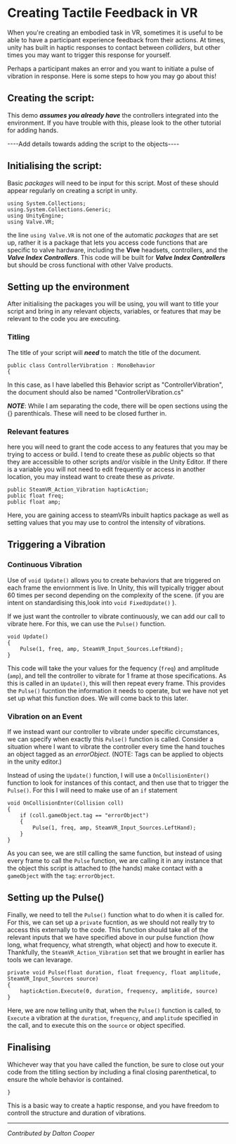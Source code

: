 
# Creating Tactile Feedback in VR

When you're creating an embodied task in VR, sometimes it is useful to be able to have a participant experience feedback from their actions. At times, unity has built in haptic responses to contact between *colliders*, but other times you may want to trigger this response for yourself. 

Perhaps a participant makes an error and you want to initiate a pulse of vibration in response. Here is some steps to how you may go about this!

## Creating the script:

This demo ***assumes you already have*** the controllers integrated into the environment. If you have trouble with this, please look to the other tutorial for adding hands.

----Add details towards adding the script to the objects----

## Initialising the script:

Basic *packages* will need to be input for this script. Most of these should appear regularly on creating a script in unity. 

    using System.Collections;
    using.System.Collections.Generic;
    using UnityEngine;
    using Valve.VR;

the line `using Valve.VR` is not one of the automatic *packages* that are set up, rather it is a package that lets you access code functions that are specific to valve hardware, including the **Vive** headsets, controllers, and the ***Valve Index Controllers***. This code will be built for ***Valve Index Controllers*** but should be cross functional with other Valve products. 

## Setting up the environment

After initialising the packages you will be using, you will want to title your script and bring in any relevant objects, variables, or features that may be relevant to the code you are executing.

### Titling

The title of your script will ***need*** to match the title of the document. 

    public class ControllerVibration : MonoBehavior 
    {

In this case, as I have labelled this Behavior script as "ControllerVibration", the document should also be named "ControllerVibration.cs"

***NOTE***: While I am separating the code, there will be open sections using the {} parenthicals. These will need to be closed further in. 

### Relevant features

here you will need to grant the code access to any features that you may be trying to access or build. I tend to create these as *public* objects so that they are accessible to other scripts and/or visible in the Unity Editor. If there is a variable you will not need to edit frequently or access in another location, you may instead want to create these as *private*.

    public SteamVR_Action_Vibration hapticAction;
    public float freq;
    public float amp;

Here, you are gaining access to steamVRs inbuilt haptics package as well as setting values that you may use to control the intensity of vibrations. 

## Triggering a Vibration

### Continuous Vibration

Use of `void Update()` allows you to create behaviors that are triggered on each frame the enviornment is live. In Unity, this will typically trigger about 60 times per second depending on the complexity of the scene. (if you are intent on standardising this,look into `void FixedUpdate()` ).

If we just want the controller to vibrate continuously, we can add our call to vibrate here. For this, we can use the `Pulse()` function. 

    void Update()
    {
        Pulse(1, freq, amp, SteamVR_Input_Sources.LeftHand);
    }

This code will take the your values for the fequency (`freq`) and amplitude (`amp`), and tell the controller to vibrate for 1 frame at those specifications. As this is called in an `Update()`, this will then repeat every frame. This provides the `Pulse()` fucntion the information it needs to operate, but we have not yet set up what this function does. We will come back to this later.

### Vibration on an Event

If we instead want our controller to vibrate under specific circumstances, we can specify when exactly this `Pulse()` function is called. Consider a situation where I want to vibrate the controller every time the hand touches an object tagged as an *errorObject*. (NOTE: Tags can be applied to objects in the unity editor.)

Instead of using the `Update()` function, I will use a `OnCollisionEnter()` function to look for instances of this contact, and then use that to trigger the `Pulse()`. For this I will need to make use of an `if` statement 

    void OnCollisionEnter(Collision coll)
    {
        if (coll.gameObject.tag == "errorObject")
        {
            Pulse(1, freq, amp, SteamVR_Input_Sources.LeftHand);
        }
    }

As you can see, we are still calling the same function, but instead of using every frame to call the `Pulse` function, we are calling it in any instance that the object this script is attached to (the hands) make contact with a `gameObject` with the `tag`: `errorObject`. 


## Setting up the Pulse()

Finally, we need to tell the `Pulse()` function what to do when it is called for. For this, we can set up a `private` fucntion, as we should not really try to access this externally to the code. This function should take all of the relevant inputs that we have specified above in our pulse function (how long, what frequency, what strength, what object) and how to execute it. Thankfully, the `SteamVR_Action_Vibration` set that we brought in earlier has tools we can levarage.

    private void Pulse(float duration, float frequency, float amplitude, SteamVR_Input_Sources source)
    {
        hapticAction.Execute(0, duration, frequency, amplitide, source)
    }

Here, we are now telling unity that, when the `Pulse()` function is called, to `Execute` a vibration at the `duration`, `frequency`, and `amplitude` specified in the call, and to execute this on the `source` or object specified. 

## Finalising

Whichever way that you have called the function, be sure to close out your code from the titling section by including a final closing parenthetical, to ensure the whole behavior is contained. 

    }

 This is a basic way to create a haptic response, and you have freedom to controll the structure and duration of vibrations. 




-------------------------------------------------------
*Contributed by Dalton Cooper*
